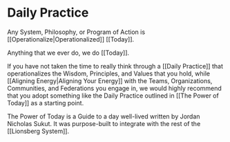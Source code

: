 # Daily Practice
Any System, Philosophy, or Program of Action is [[Operationalize|Operationalized]] [[Today]]. 

Anything that we ever do, we do [[Today]]. 

If you have not taken the time to really think through a [[Daily Practice]] that operationalizes the Wisdom, Principles, and Values that you hold, while [[Aligning Energy|Aligning Your Energy]] with the Teams, Organizations, Communities, and Federations you engage in, we would highly recommend that you adopt something like the Daily Practice outlined in [[The Power of Today]] as a starting point. 

The Power of Today is a Guide to a day well-lived written by Jordan Nicholas Sukut. It was purpose-built to integrate with the rest of the [[Lionsberg System]]. 